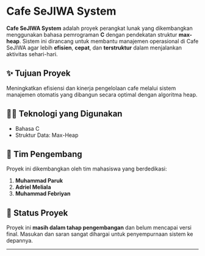 # Cafe SeJIWA System

**Cafe SeJIWA System** adalah proyek perangkat lunak yang dikembangkan menggunakan bahasa pemrograman **C** dengan pendekatan struktur **max-heap**. Sistem ini dirancang untuk membantu manajemen operasional di Cafe SeJIWA agar lebih **efisien**, **cepat**, dan **terstruktur** dalam menjalankan aktivitas sehari-hari.

## ✨ Tujuan Proyek

Meningkatkan efisiensi dan kinerja pengelolaan cafe melalui sistem manajemen otomatis yang dibangun secara optimal dengan algoritma heap.

## 👨‍💻 Teknologi yang Digunakan

- Bahasa C
- Struktur Data: Max-Heap

## 👥 Tim Pengembang

Proyek ini dikembangkan oleh tim mahasiswa yang berdedikasi:

1. **Muhammad Paruk**  
2. **Adriel Meliala**  
3. **Muhammad Febriyan**

## 🚧 Status Proyek

Proyek ini **masih dalam tahap pengembangan** dan belum mencapai versi final. Masukan dan saran sangat dihargai untuk penyempurnaan sistem ke depannya.

---
